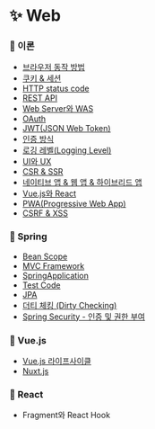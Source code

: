 # ✨ Web

### 📌 이론

- [브라우저 동작 방법](https://github.com/SeoYeonBae/CS_study/blob/main/web/%EB%B8%8C%EB%9D%BC%EC%9A%B0%EC%A0%80%20%EB%8F%99%EC%9E%91%20%EB%B0%A9%EB%B2%95.md)
- [쿠키 & 세션](https://github.com/SeoYeonBae/CS_study/blob/main/web/%EC%BF%A0%ED%82%A4%20%26%20%EC%84%B8%EC%85%98.md)
- [HTTP status code](https://github.com/SeoYeonBae/CS_study/blob/main/web/HTTP%20status%20code.md)
- [REST API](https://github.com/SeoYeonBae/CS_study/blob/main/web/REST%20API.md)
- [Web Server와 WAS](https://github.com/SeoYeonBae/CS_study/blob/main/web/Web%20Server%EC%99%80%20WAS.md)
- [OAuth](https://github.com/SeoYeonBae/CS_study/blob/main/web/OAuth.md)
- [JWT(JSON Web Token)](<https://github.com/SeoYeonBae/CS_study/blob/main/web/JWT(JSON%20Web%20Token).md>)
- [인증 방식](https://github.com/SeoYeonBae/CS_study/blob/main/web/%EC%9D%B8%EC%A6%9D%20%EB%B0%A9%EC%8B%9D.md)
- [로깅 레벨(Logging Level)](<https://github.com/SeoYeonBae/CS_study/blob/main/web/%EB%A1%9C%EA%B9%85%20%EB%A0%88%EB%B2%A8(Logging%20Level).md>)
- [UI와 UX](https://github.com/SeoYeonBae/CS_study/blob/main/web/UI%EC%99%80%20UX.md)
- [CSR & SSR](https://github.com/SeoYeonBae/CS_study/blob/main/web/CSR%20%26%20SSR.md)
- [네이티브 앱 & 웹 앱 & 하이브리드 앱](https://github.com/SeoYeonBae/CS_study/blob/main/web/%EB%84%A4%EC%9D%B4%ED%8B%B0%EB%B8%8C%20%EC%95%B1%20%26%20%EC%9B%B9%20%EC%95%B1%20%26%20%ED%95%98%EC%9D%B4%EB%B8%8C%EB%A6%AC%EB%93%9C%20%EC%95%B1.md)
- [Vue.js와 React](https://github.com/SeoYeonBae/CS_study/blob/main/web/Vue.js와%20React.md)
- [PWA(Progressive Web App)](<https://github.com/SeoYeonBae/CS_study/blob/main/web/PWA(Progressive%20Web%20App).md>)
- [CSRF & XSS](https://github.com/SeoYeonBae/CS_study/blob/main/web/CSRF%20%26%20XSS.md)

### 📌 Spring

- [Bean Scope](https://github.com/SeoYeonBae/CS_study/blob/main/web/Bean%20Scope.md)
- [MVC Framework](https://github.com/SeoYeonBae/CS_study/blob/main/web/Spring%20MVC%20Framework.md)
- [SpringApplication](https://github.com/SeoYeonBae/CS_study/blob/main/web/SpringApplication.md)
- [Test Code](https://github.com/SeoYeonBae/CS_study/blob/main/web/Test%20Code.md)
- [JPA](https://github.com/SeoYeonBae/CS_study/blob/main/web/JPA.md)
- [더티 체킹 (Dirty Checking)](<https://github.com/SeoYeonBae/CS_study/blob/main/web/%EB%8D%94%ED%8B%B0%20%EC%B2%B4%ED%82%B9%20(Dirty%20Checking).md>)
- [Spring Security - 인증 및 권한 부여](https://github.com/SeoYeonBae/CS_study/blob/main/web/Spring%20Security%20-%20%EC%9D%B8%EC%A6%9D%20%EB%B0%8F%20%EA%B6%8C%ED%95%9C%20%EB%B6%80%EC%97%AC.md)

### 📌 Vue.js

- [Vue.js 라이프사이클](https://github.com/SeoYeonBae/CS_study/blob/main/web/Vue.js%20%EB%9D%BC%EC%9D%B4%ED%94%84%EC%82%AC%EC%9D%B4%ED%81%B4.md)
- [Nuxt.js](https://github.com/SeoYeonBae/CS_study/blob/main/web/Nuxt.js.md)

### 📌 React

- Fragment와 React Hook
